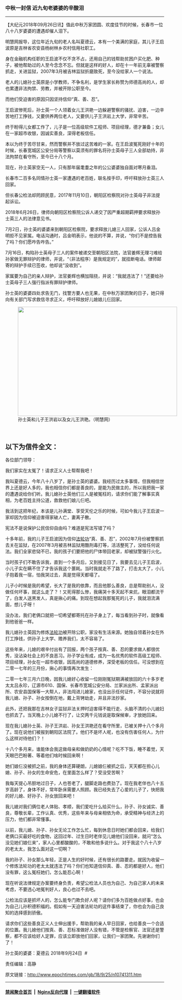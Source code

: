 ### 中秋一封信 近九旬老婆婆的辛酸泪
------------------------

<p>【大纪元2018年09月26日讯】值此中秋万家团圆、欢度佳节的时候，长春市一位八十八岁婆婆的遭遇却催人泪下。</p>
<p class="p1"><span class="s1">明慧网报导，这位年近九旬的老人名叫夏德云，本有一个美满的家庭，其儿子王启波原是吉林省农安县杨树林乡农村信用社职工。</span></p>
<p class="p1"><span class="s1">身在金融机构任职的王启波不仅不贪不占，还用自己的钱帮助贫困户买化肥、种子，被他帮助过的人至今念念不忘。</span><span class="s1">但就是这样的好人，却在十一年前无辜被警察抓走，关进监狱，2007年3月被吉林监狱折磨致死，至今没给家人一个说法。</span></p>
<p class="p3"><span class="s1">老人的儿媳孙士英原是小学教师，不争名利，是学生家长称赞为师德高尚的人，却也累遭非法拘禁、劳教，并被开除公职至今。</span></p>
<p class="p3"><span class="s1">而他们受迫害的原因只因坚持信仰“真、善、忍”。</span></p>
<p class="p3"><span class="s1">王启波惨死后，孙士英一个人领着女儿王洪艳一边躲避警察的骚扰、迫害，一边辛苦地打工挣钱，又要供养两位老人，又要供儿子王洪岩上大学，非常辛苦。</span></p>
<p class="p3"><span class="s1">终于盼得儿女都工作了，儿子是一位高级软件工程师、项目经理，德才兼备；女儿在一家超市收银，因诚实善良，深得老板信任。</span></p>
<p class="p3"><span class="s1">本以为终于苦尽甘来，然而警察并不放过这苦难的一家。在王启波冤死刚好十年的时候，长春宽城区公安分局等警察以莫须有的罪名将孙士英母子三人全部劫持，非法拘禁在看守所，至今已十八个月。</span></p>
<p class="p3"><span class="s1">现在，孙士英家空无一人，只有那年届耄耋之年的公公婆婆独自面对寒月垂泪。</span></p>
<p class="p3"><span class="s1">长春市二百多名同情孙士英一家遭遇的老百姓，联名按手印，呼吁释放孙士英三人回家。</span></p>
<p class="p3"><span class="s1">但长春公检法却罔顾民意，2017年11月10日，朝阳区检察院对孙士英母子非法提起诉讼。</span></p>
<p class="p3"><span class="s1">2018年6月26日，律师向朝阳区检察院公诉人递交了因严重超期羁押要求释放孙士英三人的法律意见书。</span></p>
<p class="p3"><span class="s1">7月2日，孙士英的婆婆来到朝阳区检察院，要求释放儿媳三人回家，公诉人吕金明拒不见家属。电话沟通时，吕金明表示，他说的不算，并说，“你们不是控告我了吗？你们愿咋告咋告。”</span></p>
<p class="p3"><span class="s1">7月16日，构陷孙士英母子三人的案件被递交至朝阳区法院，法官姜辉无理刁难给孙家做无罪辩护的律师，并说，“（非法程序）是我规定的”，就挂断电话。律师邮寄的辩护手续已签收，他却说“没收到”。</span></p>
<p class="p3"><span class="s1">家属要为自己的亲人辩护，法官姜辉也横加阻挠，并说：“我就违法了！”还要给孙士英母子三人强行指派有罪辩护律师。</span></p>
<p class="p3"><span class="s1">孙士英的婆婆四处求告无门，找警方要人也无果，在中秋万家团聚的日子，她只得向有关部门写求救信寻求正义，呼吁释放好儿媳娘儿仨回家。</span></p>
<figure id="attachment_10741360" style="width: 505px" class="wp-caption aligncenter"><a href="http://i.epochtimes.com/assets/uploads/2018/09/3-62.jpg"><img class=" wp-image-10741360" src="http://i.epochtimes.com/assets/uploads/2018/09/3-62-600x411.jpg" alt="" width="505" height="346" /></a><figcaption class="wp-caption-text">孙士英和儿子王洪岩以及女儿王洪艳。（明慧网）</figcaption></figure>
<p>&nbsp;</p>
<h2 class="p3"><span class="s1">以下为信件全文：</span></h4>
<p class="p3"><span class="s1">各位部门领导：</span></p>
<p class="p3"><span class="s1">我们家实在太冤了！请求正义人士帮帮我吧！</span></p>
<p class="p3"><span class="s1">我叫夏德云，今年八十八岁了，是孙士英的婆婆。我经历过太多事情，但我相信世界上还是好人多的，我也相信你们都是善良的，是能为民做主的，所以我把我一家的遭遇说给你们听。我儿媳孙士英他们三人是被冤枉的，请求你们能了解事实真相，为老百姓主持公道，救救他们娘儿仨吧。</span></p>
<p class="p3"><span class="s1">我活到这把年纪，本该是儿孙满堂、享受天伦之乐的时候，可如今我儿子王启波一家却因为信仰被迫害得家破人亡，妻离子散。</span></p>
<p class="p3"><span class="s1">宪法不是说保护公民信仰自由吗？难道是宪法写错了吗？</span></p>
<p class="p3"><span class="s1">十多年前，我的儿子王启波因为信仰<a href="http://www.epochtimes.com/gb/tag/%E6%B3%95%E8%BD%AE%E5%8A%9F.html">法轮功</a>“真、善、忍”，2002年7月份被警察抓去关在监狱，在2007年3月被吉林监狱用酷刑毒打等，活活整死了，没给任何说法。我们全家悲恸不已，我的孩子们要把他的尸体带回老家，却被狱警强行火化。</span></p>
<p class="p3"><span class="s1">当时孩子们不敢告诉我，直到一个多月后，又到接见日了，我要去见儿子王启波，小儿子实在瞒不住了才告诉我这个噩耗。当时我就走不了路了，打击太大了，小儿子抱着我一宿，怕我哭过去，真是觉得天都塌了。</span></p>
<p class="p3"><span class="s1">儿子小时候是我的希望，长大了是我的依靠，而且他那么善良，总是帮助别人，没做任何坏事，就这么走了？！又死得那么惨，我痛哭十多天起不来炕，眼泪都流干了，白发人送黑发人，真是揪心的痛。到现在想起我那冤死的儿子，我就泪流满面，想儿子呀！</span></p>
<p class="p3"><span class="s1">没办法，我们老俩口就把一切希望都寄托在孙子身上了，每当看到孙子时，就像看到他爸爸一样。</span></p>
<p class="p3"><span class="s1"> 我儿媳孙士英因为修炼<a href="http://www.epochtimes.com/gb/tag/%E6%B3%95%E8%BD%AE%E5%8A%9F.html">法轮功</a>被开除公职，家没有生活来源。她独自领着孙女在外打工挣钱，供孙子上大学、赡养我们，太不容易了。</span></p>
<p class="p3"><span class="s1">这些年来，儿媳的艰辛付出有了回报，两个孩子按真、善、忍的要求做人都很优秀，没沾染社会上的不良恶习。孙子学业有成，成为一名优秀的软件高级工程师、项目经理，孙女在一超市收银，因高尚的道德修养，深受老板的信任。可没想到在二零一七年的三月份，揪心的事情再次发生：</span></p>
<p class="p3"><span class="s1">二零一七年三月六日晚，因我儿媳好心收留一位刚刚冤狱期满被放回的六十多岁老太太吕永珍，辽源市610、国保、长春市宽城公安分局、兰家派出所、孟家派出所、农安县国保等一大帮人，非法闯进儿媳家，也没出示任何证件，不容分说就将我儿媳、孙子、孙女按倒在地，戴上背铐劫走，并且非法抄家。</span></p>
<p class="p3"><span class="s1">此外，还把我那在吉林女子监狱非法关押时迫害得不能行走、头脑不清的小儿媳妇也抓去了。当天晚上小儿媳不行了，让交两千元钱说是取保候审，才放她回来。</span></p>
<p class="p3"><span class="s1">现在我儿媳孙士英、孙子王洪岩、孙女王洪艳还在看守所里，已被关押十八个多月了。现在说他们被报到朝阳区法院了。他们不是坏人呢，也没有伤害任何人，为什么这样对待他们？！</span></p>
<p class="p3"><span class="s1">十八个多月来，谁能体会我这做母亲和做奶奶的心情呢？吃不下饭，睡不着觉，天天眼巴巴盼著、等着他们啥时候回来啊！</span></p>
<p class="p3"><span class="s1">她们娘仨没被抓之前，我的身体还算硬朗，儿媳娘仨被抓之后，天天都在担心儿媳、孙子、孙女的生命安危，在里面怎么样了？受没受苦啊？</span></p>
<p class="p3"><span class="s1">我每天提心吊胆地过日子，人也苍老了，腿脚走路也费劲了。现在我老伴也八十五岁高龄了，身体不好，常年卧床需要人照顾。我已经失去了心爱的儿子了，快把我的好儿媳、好孙子、孙女放回来吧！</span></p>
<p class="p3"><span class="s1">我儿媳对我们俩位老人体贴、孝顺，我们爱吃什么给买什么，孙子、孙女诚实、善良，尊敬长辈，工作认真、优秀，这些年来与母亲相依为命，承受精神与经济上的压力，他们都非常懂事。</span></p>
<p class="p3"><span class="s1">以前，我儿媳、孙子、孙女无论工作怎么忙，每到休息日时她们都会回来，给我们老俩口买最好吃的食物，这回过年、过生日时老伴见儿媳他们没回来，就问“怎么没见她们娘仨来”，家人心里都酸酸的，不敢和他多说什么。对于我这个八十八岁的老太太，我怎么面对这一切啊？</span></p>
<p class="p3"><span class="s1">我的孙子、孙女那么年轻，正是人生的好时候，还有很长的路要走。就因为收留一个修炼法轮功的老太太就违法了吗？你们也知道信仰真、善、忍的都是好人，他们没有罪，这么冤枉她们，怎么能忍心啊！</span></p>
<p class="p3"><span class="s1">现在听说法律规定办案要终身负责，希望公检法人员也为自己、为自己家人的未来考虑，不要违心地冤判好人，良心也过不去吧。</span></p>
<p class="p3"><span class="s1">公检法应该是抓坏人的，怎么能专门欺负好人呢？请你们多为百姓做点好事，也会为自己儿孙积德积福的。假如有一天迫害法轮功的这件事结束了，你也会为自己良知的选择感到骄傲。</span></p>
<p class="p3"><span class="s1">请求你们这些善良正义人士伸出援手，帮助我的亲人早日回家，也给善良一个合适的位置。我儿媳他们按真、善、忍标准做好人没有错，不管是检察官、法官还是警察，都不应该给好人定罪，应该立即放他们回家，让我们一家团聚。先谢谢你们了！</span></p>
<p class="p3"><span class="s1">孙士英的婆婆：夏德云 2018年9月24日  #</span></p>
<p class="p3">责任编辑：高静</p>

原文链接：http://www.epochtimes.com/gb/18/9/25/n10741311.htm


------------------------
#### [禁闻聚合首页](https://github.com/gfw-breaker/banned-news/blob/master/README.md) &nbsp;|&nbsp; [Nginx反向代理](https://github.com/gfw-breaker/open-proxy/blob/master/README.md) &nbsp;|&nbsp; [一键翻墙软件](https://github.com/gfw-breaker/nogfw/blob/master/README.md)